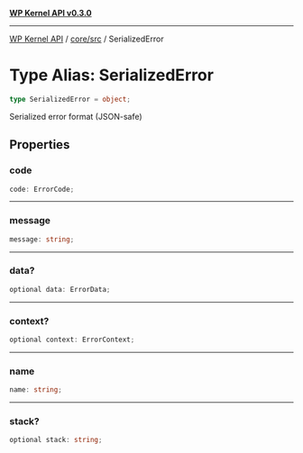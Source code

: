 [**WP Kernel API v0.3.0**](../../../README.md)

---

[WP Kernel API](../../../README.md) / [core/src](../README.md) / SerializedError

# Type Alias: SerializedError

```ts
type SerializedError = object;
```

Serialized error format (JSON-safe)

## Properties

### code

```ts
code: ErrorCode;
```

---

### message

```ts
message: string;
```

---

### data?

```ts
optional data: ErrorData;
```

---

### context?

```ts
optional context: ErrorContext;
```

---

### name

```ts
name: string;
```

---

### stack?

```ts
optional stack: string;
```
